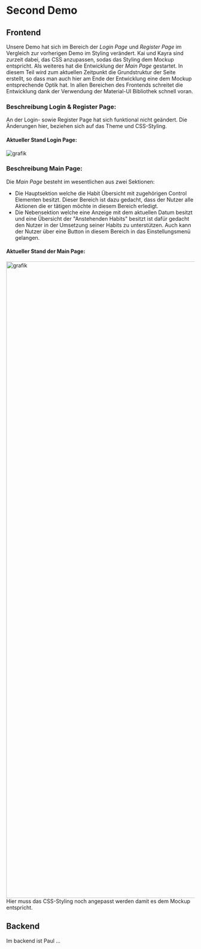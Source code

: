 # Second Demo

## Frontend
Unsere Demo hat sich im Bereich der <em>Login Page</em> und <em>Register Page</em> im Vergleich zur vorherigen Demo im Styling verändert. 
Kai und Kayra sind zurzeit dabei, das CSS anzupassen, sodas das Styling dem Mockup entspricht. 
Als weiteres hat die Entwicklung der <em>Main Page</em> gestartet. In diesem Teil wird zum aktuellen Zeitpunkt die Grundstruktur der Seite erstellt, 
so dass man auch hier am Ende der Entwicklung eine dem Mockup entsprechende Optik hat. 
In allen Bereichen des Frontends schreitet die Entwicklung dank der Verwendung der Material-UI Bibliothek schnell voran. 

### Beschreibung Login & Register Page:
An der Login- sowie Register Page hat sich funktional nicht geändert. Die Änderungen hier, beziehen sich auf das Theme und CSS-Styling.


#### Aktueller Stand Login Page:
![grafik](https://github.com/Puggingtons/habittrackingblog/assets/109343396/e7ba558a-0142-43f0-9646-f662fbca315e)


### Beschreibung Main Page:
Die <em>Main Page</em> besteht im wesentlichen aus zwei Sektionen:
- Die Hauptsektion welche die Habit Übersicht mit zugehörigen Control Elementen besitzt.
  Dieser Bereich ist dazu gedacht, dass der Nutzer alle Aktionen die er tätigen möchte in diesem Bereich erledigt. 
- Die Nebensektion welche eine Anzeige mit dem aktuellen Datum besitzt und eine Übersicht der "Anstehenden Habits" besitzt
  ist dafür gedacht den Nutzer in der Umsetzung seiner Habits zu unterstützen. Auch kann der Nutzer über eine Button in diesem Bereich in das Einstellungsmenü gelangen.

#### Aktueller Stand der Main Page:

<img width="1703" alt="grafik" src="https://github.com/Puggingtons/habittrackingblog/assets/109343396/40e770e2-983c-4d28-8665-89bdfae4ea18">
Hier muss das CSS-Styling noch angepasst werden damit es dem Mockup entspricht.
  

## Backend
Im backend ist Paul ...
